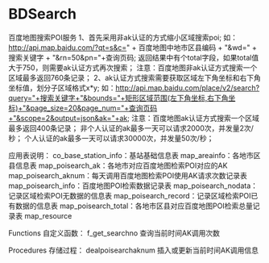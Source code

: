 # BDSearch
百度地图搜索POI服务
1、首先采用非ak认证的方式缩小区域搜索poi;
如：http://api.map.baidu.com/?qt=s&c=" + 百度地图中地市区县编码 + "&wd=" + 搜索关键字 + "&rn=50&pn="+查询页码;
返回结果中有个total字段，如果total值大于750，则需要ak认证方式再次搜索；
注意：百度地图非ak认证方式搜索一个区域最多返回760条记录；
2、ak认证方式搜索需要获取区域左下角坐标和右下角坐标值，划分子区域格式x*y;
如：http://api.map.baidu.com/place/v2/search?query="+搜索关键字+"&bounds="+矩形区域范围(左下角坐标,右下角坐标)+"&page_size=20&page_num="+查询页码+"&scope=2&output=json&ak="+ak;
注意：百度地图ak认证方式搜索一个区域最多返回400条记录；
      非个人认证的ak最多一天可以请求2000次，并发量2次/秒；
      个人认证的ak最多一天可以请求30000次，并发量50次/秒；
      
应用表说明：
co_base_station_info：基站基础信息表
map_areainfo：各地市区县信息表
map_poisearch_ak：各地市对应百度地图检索POI对应的AK
map_poisearch_aknum：每天调用百度地图检索POI使用AK请求次数记录表
map_poisearch_info：百度地图POI检索数据记录表
map_poisearch_nodata：记录区域检索POI无数据的信息表
map_poisearch_record：记录区域检索POI已有数据的信息表
map_poisearch_total：各地市区县对应百度地图POI检索总量记录表
map_resource

Functions 自定义函数：
f_get_searchno   查询当前时间AK调用次数

Procedures 存储过程：
dealpoisearchaknum 插入或更新当前时间AK调用信息
